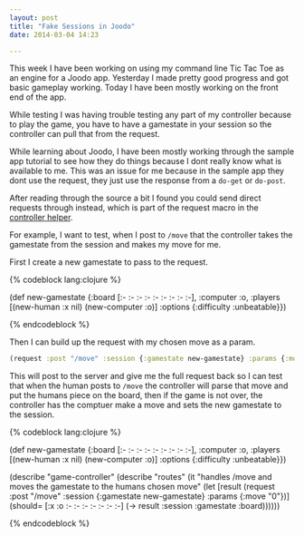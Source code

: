 ```yaml
---
layout: post
title: "Fake Sessions in Joodo"
date: 2014-03-04 14:23

---
```

This week I have been working on using my command line Tic Tac Toe as an engine for a Joodo app.
Yesterday I made pretty good progress and got basic gameplay working. Today I have been mostly working on the front end of the app.

While testing I was having trouble testing any part of my controller because to play the game, you have to have a gamestate in your session so the controller can pull that from the request.

While learning about Joodo, I have been mostly working through the sample app tutorial to see how they do things because I dont really know what is available to me. This was an issue for me because in the sample app they dont use the request, they just use the response from a `do-get` or `do-post`.

After reading through the source a bit I found you could send direct requests through instead, which is part of the request macro in the [controller helper](https://github.com/slagyr/joodo/blob/master/joodo/src/joodo/spec_helpers/controller.clj#L22-L30).

For example, I want to test, when I post to `/move` that the controller takes the gamestate from the session and makes my move for me.

First I create a new gamestate to pass to the request.

{% codeblock lang:clojure %}

(def new-gamestate {:board [:- :- :- :- :- :- :- :- :-],
                    :computer :o,
                    :players [(new-human :x nil) (new-computer :o)]
                    :options {:difficulty :unbeatable}})

{% endcodeblock %}

Then I can build up the request with my chosen move as a param.

``` clojure
(request :post "/move" :session {:gamestate new-gamestate} :params {:move "0"})
```

This will post to the server and give me the full request back so I can test that when the human posts to `/move`
the controller will parse that move and put the humans piece on the board, then if the game is not over, the controller has the comptuer make a move and sets the new gamestate to the session.

{% codeblock lang:clojure %}

(def new-gamestate {:board [:- :- :- :- :- :- :- :- :-],
                    :computer :o,
                    :players [(new-human :x nil) (new-computer :o)]
                    :options {:difficulty :unbeatable}})

(describe "game-controller"
  (describe "routes"
    (it "handles /move and moves the gamestate to the humans chosen move"
      (let [result (request :post "/move" :session {:gamestate new-gamestate} :params {:move "0"})]
        (should= [:x :o :- :- :- :- :- :- :-] (-> result :session :gamestate :board))))))

{% endcodeblock %}
